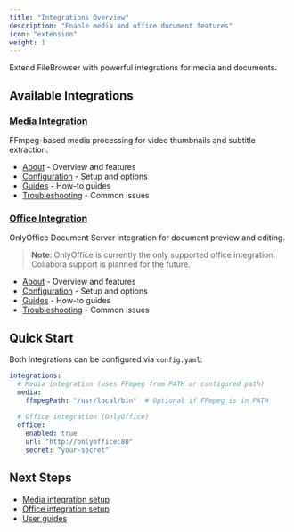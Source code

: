 ```yaml
---
title: "Integrations Overview"
description: "Enable media and office document features"
icon: "extension"
weight: 1
---
```


Extend FileBrowser with powerful integrations for media and documents.

## Available Integrations

### [Media Integration](/docs/integrations/media/)
FFmpeg-based media processing for video thumbnails and subtitle extraction.

- [About](/docs/integrations/media/about/) - Overview and features
- [Configuration](/docs/integrations/media/configuration/) - Setup and options
- [Guides](/docs/integrations/media/guides/) - How-to guides
- [Troubleshooting](/docs/integrations/media/troubleshooting/) - Common issues

### [Office Integration](/docs/integrations/office/)
OnlyOffice Document Server integration for document preview and editing.

> **Note**: OnlyOffice is currently the only supported office integration. Collabora support is planned for the future.

- [About](/docs/integrations/office/about/) - Overview and features
- [Configuration](/docs/integrations/office/configuration/) - Setup and options
- [Guides](/docs/integrations/office/guides/) - How-to guides
- [Troubleshooting](/docs/integrations/office/troubleshooting/) - Common issues

## Quick Start

Both integrations can be configured via `config.yaml`:

```yaml
integrations:
  # Media integration (uses FFmpeg from PATH or configured path)
  media:
    ffmpegPath: "/usr/local/bin"  # Optional if FFmpeg is in PATH
  
  # Office integration (OnlyOffice)
  office:
    enabled: true
    url: "http://onlyoffice:80"
    secret: "your-secret"
```

## Next Steps

- [Media integration setup](/docs/integrations/media/)
- [Office integration setup](/docs/integrations/office/)
- [User guides](/docs/user-guides/)
